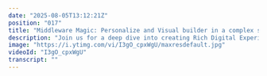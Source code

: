 ```yaml
---
date: "2025-08-05T13:12:21Z"
position: "017"
title: "Middleware Magic: Personalize and Visual builder in a complex setup"
description: "Join us for a deep dive into creating Rich Digital Experiences with Contentstack when faced with existing complex architecture.  We will walk through how to use middleware and proxy servers to implement Visual Builder and Personalization."
image: "https://i.ytimg.com/vi/I3gO_cpxWgU/maxresdefault.jpg"
videoId: "I3gO_cpxWgU"
transcript: ""
---
```


